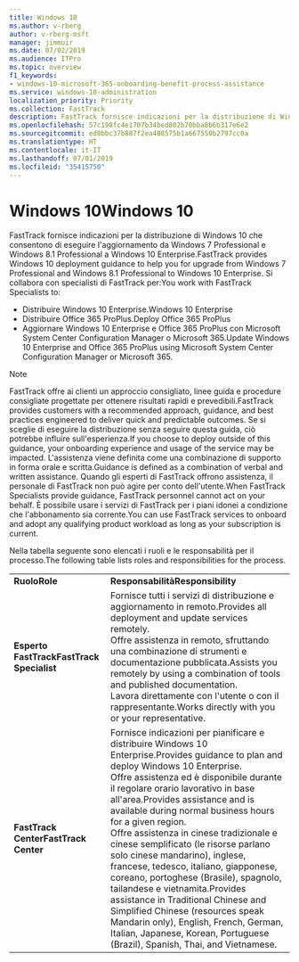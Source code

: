 ```yaml
---
title: Windows 10
ms.author: v-rberg
author: v-rberg-msft
manager: jimmuir
ms.date: 07/02/2019
ms.audience: ITPro
ms.topic: overview
f1_keywords:
- windows-10-microsoft-365-onboarding-benefit-process-assistance
ms.service: windows-10-administration
localization_priority: Priority
ms.collection: FastTrack
description: FastTrack fornisce indicazioni per la distribuzione di Windows 10 che consentono di eseguire l'aggiornamento da Windows 7 Professional e Windows 8.1 Professional a Windows 10 Enterprise.
ms.openlocfilehash: 57c198fc4e1707b34bed802b70bba8b6b317e6e2
ms.sourcegitcommit: ed0bbc37b887f2ea408575b1a667550b2797cc0a
ms.translationtype: HT
ms.contentlocale: it-IT
ms.lasthandoff: 07/01/2019
ms.locfileid: "35415750"
---
```

# <a name="windows-10"></a><span data-ttu-id="713ce-103">Windows 10</span><span class="sxs-lookup"><span data-stu-id="713ce-103">Windows 10</span></span>

<span data-ttu-id="713ce-104">FastTrack fornisce indicazioni per la distribuzione di Windows 10 che consentono di eseguire l'aggiornamento da Windows 7 Professional e Windows 8.1 Professional a Windows 10 Enterprise.</span><span class="sxs-lookup"><span data-stu-id="713ce-104">FastTrack provides Windows 10 deployment guidance to help you for upgrade from Windows 7 Professional and Windows 8.1 Professional to Windows 10 Enterprise.</span></span> <span data-ttu-id="713ce-105">Si collabora con specialisti di FastTrack per:</span><span class="sxs-lookup"><span data-stu-id="713ce-105">You work with FastTrack Specialists to:</span></span>

- <span data-ttu-id="713ce-106">Distribuire Windows 10 Enterprise.</span><span class="sxs-lookup"><span data-stu-id="713ce-106">Windows 10 Enterprise</span></span>
- <span data-ttu-id="713ce-107">Distribuire Office 365 ProPlus.</span><span class="sxs-lookup"><span data-stu-id="713ce-107">Deploy Office 365 ProPlus</span></span> 
- <span data-ttu-id="713ce-108">Aggiornare Windows 10 Enterprise e Office 365 ProPlus con Microsoft System Center Configuration Manager o Microsoft 365.</span><span class="sxs-lookup"><span data-stu-id="713ce-108">Update Windows 10 Enterprise and Office 365 ProPlus using Microsoft System Center Configuration Manager or Microsoft 365.</span></span>
  
> [!NOTE]
> <span data-ttu-id="713ce-109">FastTrack offre ai clienti un approccio consigliato, linee guida e procedure consigliate progettate per ottenere risultati rapidi e prevedibili.</span><span class="sxs-lookup"><span data-stu-id="713ce-109">FastTrack provides customers with a recommended approach, guidance, and best practices engineered to deliver quick and predictable outcomes.</span></span> <span data-ttu-id="713ce-110">Se si sceglie di eseguire la distribuzione senza seguire questa guida, ciò potrebbe influire sull'esperienza.</span><span class="sxs-lookup"><span data-stu-id="713ce-110">If you choose to deploy outside of this guidance, your onboarding experience and usage of the service may be impacted.</span></span> <span data-ttu-id="713ce-111">L'assistenza viene definita come una combinazione di supporto in forma orale e scritta.</span><span class="sxs-lookup"><span data-stu-id="713ce-111">Guidance is defined as a combination of verbal and written assistance.</span></span> <span data-ttu-id="713ce-112">Quando gli esperti di FastTrack offrono assistenza, il personale di FastTrack non può agire per conto dell'utente.</span><span class="sxs-lookup"><span data-stu-id="713ce-112">When FastTrack Specialists provide guidance, FastTrack personnel cannot act on your behalf.</span></span> <span data-ttu-id="713ce-113">È possibile usare i servizi di FastTrack per i piani idonei a condizione che l'abbonamento sia corrente.</span><span class="sxs-lookup"><span data-stu-id="713ce-113">You can use FastTrack services to onboard and adopt any qualifying product workload as long as your subscription is current.</span></span>  
    
<span data-ttu-id="713ce-114">Nella tabella seguente sono elencati i ruoli e le responsabilità per il processo.</span><span class="sxs-lookup"><span data-stu-id="713ce-114">The following table lists roles and responsibilities for the process.</span></span>

|||
|:-----|:-----|
|<span data-ttu-id="713ce-115">**Ruolo**</span><span class="sxs-lookup"><span data-stu-id="713ce-115">**Role**</span></span> <br/> |<span data-ttu-id="713ce-116">**Responsabilità**</span><span class="sxs-lookup"><span data-stu-id="713ce-116">**Responsibility**</span></span> <br/> |
|<span data-ttu-id="713ce-117">**Esperto FastTrack**</span><span class="sxs-lookup"><span data-stu-id="713ce-117">**FastTrack Specialist**</span></span> <br/> |<span data-ttu-id="713ce-118">Fornisce tutti i servizi di distribuzione e aggiornamento in remoto.</span><span class="sxs-lookup"><span data-stu-id="713ce-118">Provides all deployment and update services remotely.</span></span>  <br/> <span data-ttu-id="713ce-119">Offre assistenza in remoto, sfruttando una combinazione di strumenti e documentazione pubblicata.</span><span class="sxs-lookup"><span data-stu-id="713ce-119">Assists you remotely by using a combination of tools and published documentation.</span></span> <br/> <span data-ttu-id="713ce-120">Lavora direttamente con l'utente o con il rappresentante.</span><span class="sxs-lookup"><span data-stu-id="713ce-120">Works directly with you or your representative.</span></span>|
|<span data-ttu-id="713ce-121">**FastTrack Center**</span><span class="sxs-lookup"><span data-stu-id="713ce-121">**FastTrack Center**</span></span>  <br/> |<span data-ttu-id="713ce-122">Fornisce indicazioni per pianificare e distribuire Windows 10 Enterprise.</span><span class="sxs-lookup"><span data-stu-id="713ce-122">Provides guidance to plan and deploy Windows 10 Enterprise.</span></span>   <br/> <span data-ttu-id="713ce-123">Offre assistenza ed è disponibile durante il regolare orario lavorativo in base all'area.</span><span class="sxs-lookup"><span data-stu-id="713ce-123">Provides assistance and is available during normal business hours for a given region.</span></span> <br/> <span data-ttu-id="713ce-124">Offre assistenza in cinese tradizionale e cinese semplificato (le risorse parlano solo cinese mandarino), inglese, francese, tedesco, italiano, giapponese, coreano, portoghese (Brasile), spagnolo, tailandese e vietnamita.</span><span class="sxs-lookup"><span data-stu-id="713ce-124">Provides assistance in Traditional Chinese and Simplified Chinese (resources speak Mandarin only), English, French, German, Italian, Japanese, Korean, Portuguese (Brazil), Spanish, Thai, and Vietnamese.</span></span>|
 

 